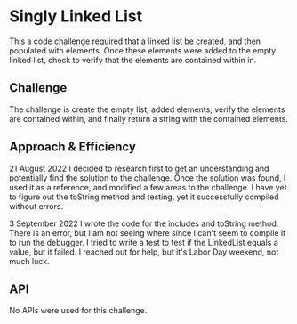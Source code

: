 # Singly Linked List
This a code challenge required that a linked list be created, and then populated with elements. Once these elements were added to the empty linked list, check to verify that the elements are contained within in.

## Challenge
The challenge is create the empty list, added elements, verify the elements are contained within, and finally return a string with the contained elements.

## Approach & Efficiency
21 August 2022
I decided to research first to get an understanding and potentially find the solution to the challenge. Once the solution was found, I used it as a reference, and modified a few areas to the challenge. I have yet to figure out the toString method and testing, yet it successfully compiled without errors.

3 September 2022
I wrote the code for the includes and toString method. There is an error, but I am not seeing where since I can't seem to compile it to run the debugger. I tried to write a test to test if the LinkedList equals a value, but it failed. I reached out for help, but it's Labor Day weekend, not much luck.
## API
No APIs were used for this challenge.
